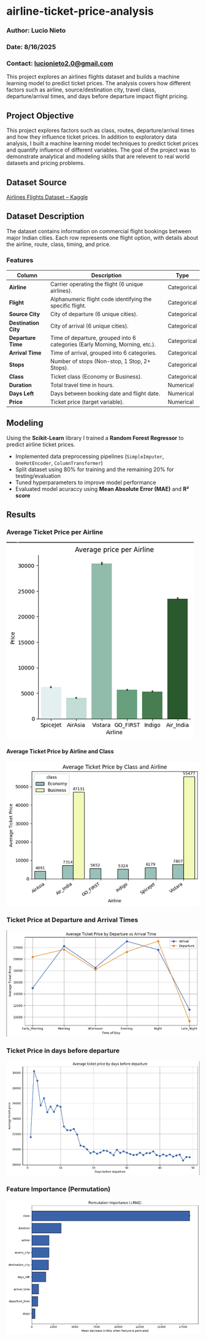 # airline-ticket-price-analysis

### Author: Lucio Nieto
### Date: 8/16/2025
### Contact: lucionieto2.0@gmail.com


This project explores an airlines flights dataset and builds a machine learning model to predict ticket prices. The analysis covers how different factors such as airline, source/destination city, travel class, departure/arrival times, and days  before departure impact flight pricing. 

## Project Objective
This project explores  factors such as class, routes, departure/arrival times and how they influence ticket prices. In addition to exploratory data analysis, I built a machine learning model techniques to predict ticket prices and quantify influence of different variables. The goal of the project was to demonstrate analytical and modeling skills that are relevent to real world datasets and pricing problems. 


## Dataset Source  
[Airlines Flights Dataset – Kaggle](https://www.kaggle.com/datasets/rohitgrewal/airlines-flights-data)

## Dataset Description  

The dataset contains information on commercial flight bookings between major Indian cities. Each row represents one flight option, with details about the airline, route, class, timing, and price.  

### Features  

| Column            | Description                                                                 | Type        |
|-------------------|-----------------------------------------------------------------------------|-------------|
| **Airline**       | Carrier operating the flight (6 unique airlines).                           | Categorical |
| **Flight**        | Alphanumeric flight code identifying the specific flight.                   | Categorical |
| **Source City**   | City of departure (6 unique cities).                                        | Categorical |
| **Destination City** | City of arrival (6 unique cities).                                       | Categorical |
| **Departure Time**| Time of departure, grouped into 6 categories (Early Morning, Morning, etc.).| Categorical |
| **Arrival Time**  | Time of arrival, grouped into 6 categories.                                 | Categorical |
| **Stops**         | Number of stops (Non-stop, 1 Stop, 2+ Stops).                               | Categorical |
| **Class**         | Ticket class (Economy or Business).                                         | Categorical |
| **Duration**      | Total travel time in hours.                                                 | Numerical   |
| **Days Left**     | Days between booking date and flight date.                                  | Numerical   |
| **Price**         | Ticket price (target variable).                                             | Numerical   |

## Modeling
Using the **Scikit-Learn** library I trained a **Random Forest Regressor** to predict airline ticket prices.
- Implemented data preprocessing pipelines (`SimpleImputer`, `OneHotEncoder`, `ColumnTransformer`)
- Split dataset using 80% for training and the remaining 20% for testing/evaluation
- Tuned hyperparameters to improve model performance
- Evaluated model acuraccy using **Mean Absolute Error (MAE)** and **R² score** 


## Results
### Average Ticket Price per Airline
![Average Airline Price](figs/Average_airline_price.png)

#### Average Ticket Price by Airline and Class
![Average Price](figs/Average_ticket_price_class.png)

###  Ticket Price at Departure and Arrival Times
![Arrival & Departure price](figs/Dep_vs_Arr_price.png)

### Ticket Price in days before departure
![Price Before Departure](figs/Average_price_before_departure.png)

### Feature Importance (Permutation)
![Feature Permutation](figs/Feature_importance.png)




